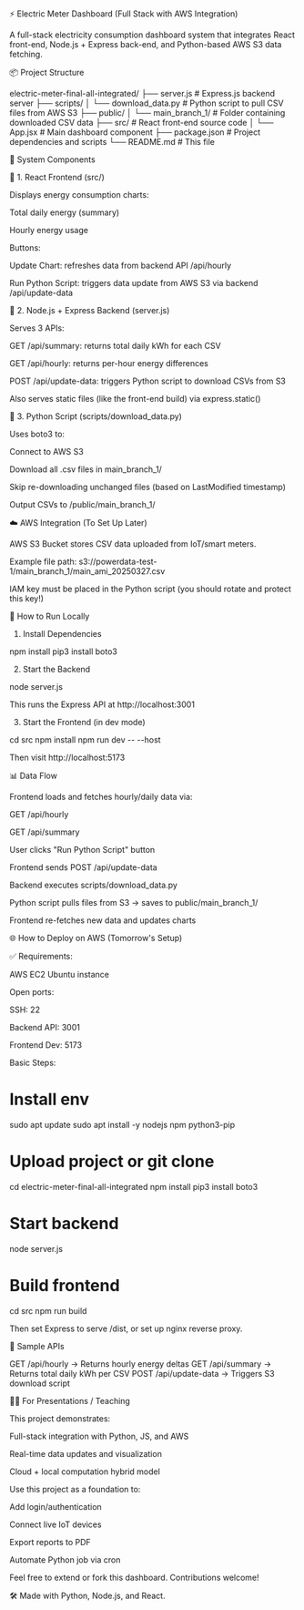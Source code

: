 ⚡ Electric Meter Dashboard (Full Stack with AWS Integration)

A full-stack electricity consumption dashboard system that integrates React front-end, Node.js + Express back-end, and Python-based AWS S3 data fetching.

📦 Project Structure

electric-meter-final-all-integrated/
├── server.js                   # Express.js backend server
├── scripts/
│   └── download_data.py       # Python script to pull CSV files from AWS S3
├── public/
│   └── main_branch_1/         # Folder containing downloaded CSV data
├── src/                       # React front-end source code
│   └── App.jsx                # Main dashboard component
├── package.json               # Project dependencies and scripts
└── README.md                  # This file

🧩 System Components

🔹 1. React Frontend (src/)

Displays energy consumption charts:

Total daily energy (summary)

Hourly energy usage

Buttons:

Update Chart: refreshes data from backend API /api/hourly

Run Python Script: triggers data update from AWS S3 via backend /api/update-data

🔹 2. Node.js + Express Backend (server.js)

Serves 3 APIs:

GET /api/summary: returns total daily kWh for each CSV

GET /api/hourly: returns per-hour energy differences

POST /api/update-data: triggers Python script to download CSVs from S3

Also serves static files (like the front-end build) via express.static()

🔹 3. Python Script (scripts/download_data.py)

Uses boto3 to:

Connect to AWS S3

Download all .csv files in main_branch_1/

Skip re-downloading unchanged files (based on LastModified timestamp)

Output CSVs to /public/main_branch_1/

☁️ AWS Integration (To Set Up Later)

AWS S3 Bucket stores CSV data uploaded from IoT/smart meters.

Example file path: s3://powerdata-test-1/main_branch_1/main_ami_20250327.csv

IAM key must be placed in the Python script (you should rotate and protect this key!)

🚀 How to Run Locally

1. Install Dependencies

npm install
pip3 install boto3

2. Start the Backend

node server.js

This runs the Express API at http://localhost:3001

3. Start the Frontend (in dev mode)

cd src
npm install
npm run dev -- --host

Then visit http://localhost:5173

📊 Data Flow

Frontend loads and fetches hourly/daily data via:

GET /api/hourly

GET /api/summary

User clicks "Run Python Script" button

Frontend sends POST /api/update-data

Backend executes scripts/download_data.py

Python script pulls files from S3 → saves to public/main_branch_1/

Frontend re-fetches new data and updates charts

🌐 How to Deploy on AWS (Tomorrow's Setup)

✅ Requirements:

AWS EC2 Ubuntu instance

Open ports:

SSH: 22

Backend API: 3001

Frontend Dev: 5173

Basic Steps:

# Install env
sudo apt update
sudo apt install -y nodejs npm python3-pip

# Upload project or git clone
cd electric-meter-final-all-integrated
npm install
pip3 install boto3

# Start backend
node server.js

# Build frontend
cd src
npm run build

Then set Express to serve /dist, or set up nginx reverse proxy.

🧪 Sample APIs

GET  /api/hourly        -> Returns hourly energy deltas
GET  /api/summary       -> Returns total daily kWh per CSV
POST /api/update-data   -> Triggers S3 download script

👩‍🏫 For Presentations / Teaching

This project demonstrates:

Full-stack integration with Python, JS, and AWS

Real-time data updates and visualization

Cloud + local computation hybrid model

Use this project as a foundation to:

Add login/authentication

Connect live IoT devices

Export reports to PDF

Automate Python job via cron

Feel free to extend or fork this dashboard. Contributions welcome!

🛠️ Made with Python, Node.js, and React.

